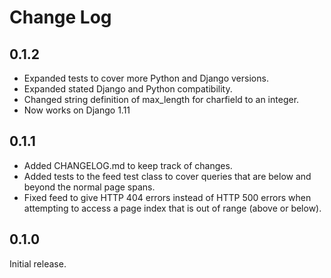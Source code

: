 Change Log
==========


0.1.2
-----

* Expanded tests to cover more Python and Django versions.
* Expanded stated Django and Python compatibility.
* Changed string definition of max_length for charfield to an integer.
* Now works on Django 1.11


0.1.1
-----

* Added CHANGELOG.md to keep track of changes.
* Added tests to the feed test class to cover queries that are below and
beyond the normal page spans.
* Fixed feed to give HTTP 404 errors instead of HTTP 500 errors when
attempting to access a page index that is out of range (above or below).


0.1.0
-----

Initial release.
